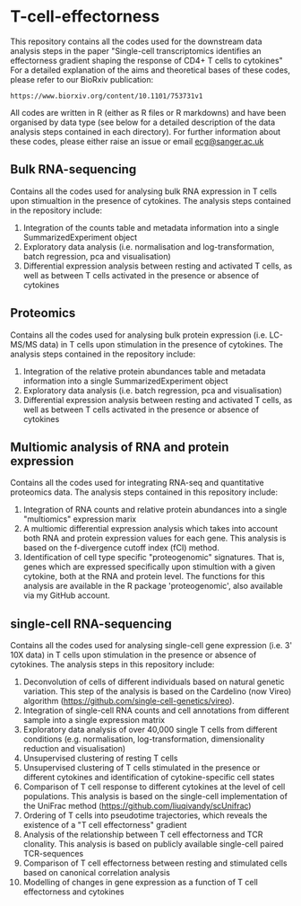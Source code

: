 # T-cell-effectorness
This repository contains all the codes used for the downstream data analysis steps in the paper "Single-cell transcriptomics identifies an effectorness gradient shaping the response of CD4+ T cells to cytokines"
For a detailed explanation of the aims and theoretical bases of these codes, please refer to our BioRxiv publication:

	https://www.biorxiv.org/content/10.1101/753731v1

All codes are written in R (either as R files or R markdowns) and have been organised by data type (see below for a detailed description of the data analysis steps contained in each directory).
For further information about these codes, please either raise an issue or email ecg@sanger.ac.uk

## Bulk RNA-sequencing
Contains all the codes used for analysing bulk RNA expression in T cells upon stimualtion in the presence of cytokines. The analysis steps contained in the repository include:

1) Integration of the counts table and metadata information into a single SummarizedExperiment object
2) Exploratory data analysis (i.e. normalisation and log-transformation, batch regression, pca and visualisation)
3) Differential expression analysis between resting and activated T cells, as well as between T cells activated in the presence or absence of cytokines

## Proteomics
Contains all the codes used for analysing bulk protein expression (i.e. LC-MS/MS data) in T cells upon stimulation in the presence of cytokines. The analysis steps contained in the repository include:

1) Integration of the relative protein abundances table and metadata information into a single SummarizedExperiment object
2) Exploratory data analysis (i.e. batch regression, pca and visualisation)
3) Differential expression analysis between resting and activated T cells, as well as between T cells activated in the presence or absence of cytokines

## Multiomic analysis of RNA and protein expression
Contains all the codes used for integrating RNA-seq and quantitative proteomics data. The analysis steps contained in this repository include:

1) Integration of RNA counts and relative protein abundances into a single "multiomics" expression marix
2) A multiomic differential expression analysis which takes into account both RNA and protein expression values for each gene. This analysis is based on the f-divergence cutoff index (fCI) method.
3) Identification of cell type specific "proteogenomic" signatures. That is, genes which are expressed specifically upon stimultion with a given cytokine, both at the RNA and protein level. The functions for this analysis are available in the R package 'proteogenomic', also available via my GitHub account.

## single-cell RNA-sequencing
Contains all the codes used for analysing single-cell gene expression (i.e. 3' 10X data) in T cells upon stimulation in the presence or absence of cytokines. The analysis steps in this repository include:

1) Deconvolution of cells of different individuals based on natural genetic variation. This step of the analysis is based on the Cardelino (now Vireo) algorithm (https://github.com/single-cell-genetics/vireo). 
2) Integration of single-cell RNA counts and cell annotations from different sample into a single expression matrix
3) Exploratory data analysis of over 40,000 single T cells from different conditions (e.g. normalisation, log-transformation, dimensionality reduction and visualisation)
4) Unsupervised clustering of resting T cells
5) Unsupervised clustering of T cells stimulated in the presence or different cytokines and identification of cytokine-specific cell states
6) Comparison of T cell response to different cytokines at the level of cell populations. This analysis is based on the single-cell implementation of the UniFrac method (https://github.com/liuqivandy/scUnifrac)
7) Ordering of T cells into pseudotime trajectories, which reveals the existence of a "T cell effectorness" gradient
8) Analysis of the relationship between T cell effectorness and TCR clonality. This analysis is based on publicly available single-cell paired TCR-sequences
9) Comparison of T cell effectorness between resting and stimulated cells based on canonical correlation analysis
10) Modelling of changes in gene expression as a function of T cell effectorness and cytokines  
